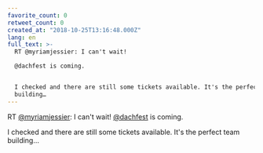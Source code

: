 ```yaml
---
favorite_count: 0
retweet_count: 0
created_at: "2018-10-25T13:16:48.000Z"
lang: en
full_text: >-
  RT @myriamjessier: I can't wait!

  @dachfest is coming.


  I checked and there are still some tickets available. It's the perfect team
  building…
---
```


RT [@myriamjessier](https://twitter.com/myriamjessier): I can't wait!
[@dachfest](https://twitter.com/dachfest) is coming.

I checked and there are still some tickets available. It's the perfect team
building…
